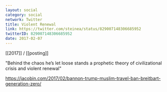 ```yaml
---
layout: social
category: social
network: Twitter
title: Violent Renewal
link: https://twitter.com/steinea/status/829007148306685952
twitterID: 829007148306685952
date: 2017-02-07
---
```


[[2017]] / [[posting]]

"Behind the chaos he’s let loose stands a prophetic theory of civilizational crisis and violent renewal"

<https://jacobin.com/2017/02/bannon-trump-muslim-travel-ban-breitbart-generation-zero/>
